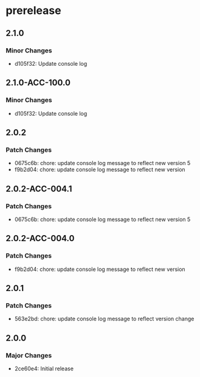 # prerelease

## 2.1.0

### Minor Changes

- d105f32: Update console log

## 2.1.0-ACC-100.0

### Minor Changes

- d105f32: Update console log

## 2.0.2

### Patch Changes

- 0675c6b: chore: update console log message to reflect new version 5
- f9b2d04: chore: update console log message to reflect new version

## 2.0.2-ACC-004.1

### Patch Changes

- 0675c6b: chore: update console log message to reflect new version 5

## 2.0.2-ACC-004.0

### Patch Changes

- f9b2d04: chore: update console log message to reflect new version

## 2.0.1

### Patch Changes

- 563e2bd: chore: update console log message to reflect version change

## 2.0.0

### Major Changes

- 2ce60e4: Initial release
